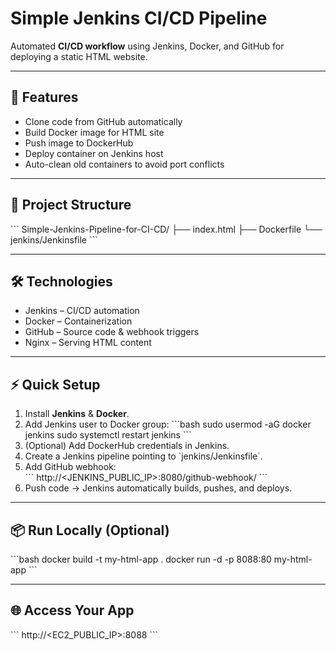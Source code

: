# Simple Jenkins CI/CD Pipeline

Automated **CI/CD workflow** using Jenkins, Docker, and GitHub for deploying a static HTML website.

---

## 🚀 Features
- Clone code from GitHub automatically  
- Build Docker image for HTML site  
- Push image to DockerHub  
- Deploy container on Jenkins host  
- Auto-clean old containers to avoid port conflicts  

---

## 📂 Project Structure
\`\`\`
Simple-Jenkins-Pipeline-for-CI-CD/
├── index.html
├── Dockerfile
└── jenkins/Jenkinsfile
\`\`\`

---

## 🛠 Technologies
- Jenkins – CI/CD automation  
- Docker – Containerization  
- GitHub – Source code & webhook triggers  
- Nginx – Serving HTML content  

---

## ⚡ Quick Setup
1. Install **Jenkins** & **Docker**.  
2. Add Jenkins user to Docker group:
\`\`\`bash
sudo usermod -aG docker jenkins
sudo systemctl restart jenkins
\`\`\`
3. (Optional) Add DockerHub credentials in Jenkins.  
4. Create a Jenkins pipeline pointing to \`jenkins/Jenkinsfile\`.  
5. Add GitHub webhook:  
\`\`\`
http://<JENKINS_PUBLIC_IP>:8080/github-webhook/
\`\`\`
6. Push code → Jenkins automatically builds, pushes, and deploys.  

---

## 📦 Run Locally (Optional)
\`\`\`bash
docker build -t my-html-app .
docker run -d -p 8088:80 my-html-app
\`\`\`

---

## 🌐 Access Your App
\`\`\`
http://<EC2_PUBLIC_IP>:8088
\`\`\`
